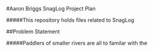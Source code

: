 #Aaron Briggs SnagLog Project Plan

#####This repository holds files related to SnagLog

##Problem Statement

#####Paddlers of smaller rivers are all to familar with the 